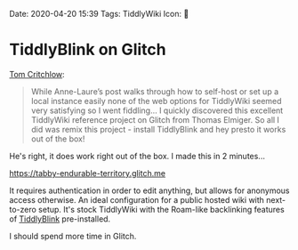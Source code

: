 Date: 2020-04-20 15:39
Tags: TiddlyWiki
Icon: 🔗

# TiddlyBlink on Glitch

[Tom Critchlow](https://tomcritchlow.com/2020/04/20/tiddlyblink-glitch/):

> While Anne-Laure’s post walks through how to self-host or set up a local instance easily none of the web options for TiddlyWiki seemed very satisfying so I went fiddling…
> I quickly discovered this excellent TiddlyWiki reference project on Glitch from Thomas Elmiger.
> So all I did was remix this project - install TiddlyBlink and hey presto it works out of the box!

He's right, it does work right out of the box. I made this in 2 minutes...

https://tabby-endurable-territory.glitch.me

It requires authentication in order to edit anything, but allows for anonymous access otherwise. An ideal configuration for a public hosted wiki with next-to-zero setup. It's stock TiddlyWiki with the Roam-like backlinking features of [TiddlyBlink](https://giffmex.org/gifts/tiddlyblink.html) pre-installed.

I should spend more time in Glitch.
